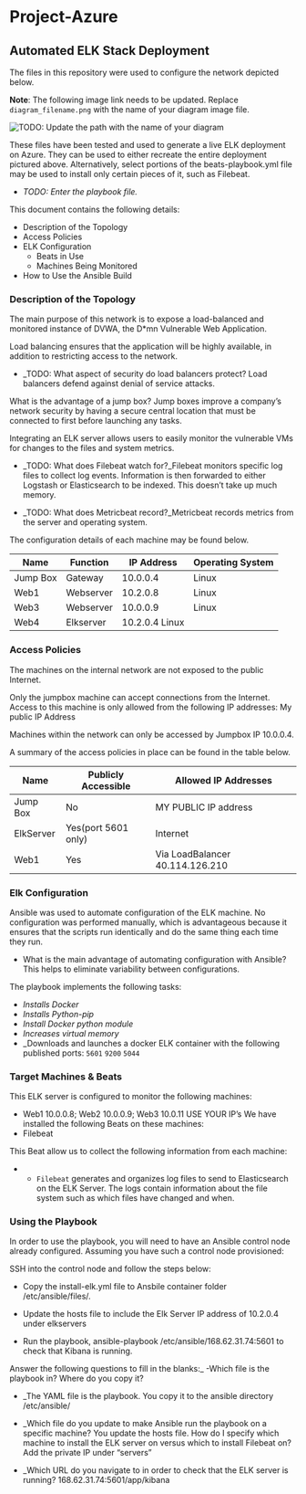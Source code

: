 # Project-Azure
## Automated ELK Stack Deployment

The files in this repository were used to configure the network depicted below.

**Note**: The following image link needs to be updated. Replace `diagram_filename.png` with the name of your diagram image file.  

![TODO: Update the path with the name of your diagram](Images/diagram_filename.png)

These files have been tested and used to generate a live ELK deployment on Azure. They can be used to either recreate the entire deployment pictured above. Alternatively, select portions of the beats-playbook.yml file may be used to install only certain pieces of it, such as Filebeat.

  - _TODO: Enter the playbook file._

This document contains the following details:
- Description of the Topology
- Access Policies
- ELK Configuration
  - Beats in Use
  - Machines Being Monitored
- How to Use the Ansible Build


### Description of the Topology

The main purpose of this network is to expose a load-balanced and monitored instance of DVWA, the D*mn Vulnerable Web Application.

Load balancing ensures that the application will be highly available, in addition to restricting access to the network.

- _TODO: What aspect of security do load balancers protect? 
Load balancers defend against denial of service attacks. 

What is the advantage of a jump box? Jump boxes improve a company’s network security by having a secure central location that must be connected to first before launching any tasks.
 
Integrating an ELK server allows users to easily monitor the vulnerable VMs for changes to the files and system metrics.
- _TODO: What does Filebeat watch for?_Filebeat monitors specific log files to collect log events. Information is then forwarded to either Logstash or Elasticsearch to be indexed. This doesn’t take up much memory.

- _TODO: What does Metricbeat record?_Metricbeat records metrics from the server and operating system.



The configuration details of each machine may be found below.

| Name     | Function | IP Address | Operating System |
|----------|----------|------------|------------------|
| Jump Box | Gateway  | 10.0.0.4   | Linux            |
| Web1     | Webserver| 10.2.0.8   | Linux            |
| Web3     | Webserver| 10.0.0.9   | Linux            | 
| Web4     | Elkserver| 10.2.0.4     Linux            

### Access Policies

The machines on the internal network are not exposed to the public Internet. 

Only the jumpbox machine can accept connections from the Internet. Access to this machine is only allowed from the following IP addresses: My public IP Address

Machines within the network can only be accessed by Jumpbox IP 10.0.0.4.


A summary of the access policies in place can be found in the table below.

| Name     | Publicly Accessible | Allowed IP Addresses |
|----------|---------------------|----------------------|
| Jump Box | No	                | MY PUBLIC IP address |
| ElkServer| Yes(port 5601 only) | Internet             |
| Web1     | Yes                 | Via LoadBalancer 40.114.126.210|

### Elk Configuration

Ansible was used to automate configuration of the ELK machine. No configuration was performed manually, which is advantageous because it ensures that the scripts run identically and do the same thing each time they run. 

- What is the main advantage of automating configuration with Ansible? This helps to eliminate variability between configurations.

The playbook implements the following tasks:
- _Installs Docker_
- _Installs Python-pip_
- _Install Docker python module_
- _Increases virtual memory_
- _Downloads and launches a docker ELK container with the following published ports: `5601` `9200` `5044`



### Target Machines & Beats
This ELK server is configured to monitor the following machines:
- Web1 10.0.0.8; Web2 10.0.0.9; Web3 10.0.11 
USE YOUR IP’s
We have installed the following Beats on these machines:
- Filebeat

This Beat allow us to collect the following information from each machine:
- - `Filebeat` generates and organizes log files to send to Elasticsearch on the ELK Server. The logs contain information about the file system such as which files have changed and when.

### Using the Playbook
In order to use the playbook, you will need to have an Ansible control node already configured. Assuming you have such a control node provisioned: 

SSH into the control node and follow the steps below:
- Copy the install-elk.yml file to Ansbile container folder /etc/ansible/files/.

- Update the hosts file to include the Elk Server IP address of 10.2.0.4 under elkservers

- Run the playbook, ansible-playbook /etc/ansible/168.62.31.74:5601 to check that Kibana is running. 


Answer the following questions to fill in the blanks:_
-Which file is the playbook in? Where do you copy it?
- _The YAML file is the playbook. You copy it to the ansible directory /etc/ansible/ 

- _Which file do you update to make Ansible run the playbook on a specific machine? You update the hosts file. How do I specify which machine to install the ELK server on versus which to install Filebeat on? Add the private IP under “servers”

- _Which URL do you navigate to in order to check that the ELK server is running? 168.62.31.74:5601/app/kibana
